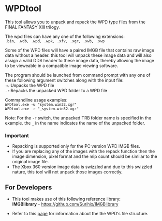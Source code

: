 # WPDtool
This tool allows you to unpack and repack the WPD type files from the FINAL FANTASY XIII trilogy. 

The wpd files can have any one of the following extensions:
<br>``.bin, .wdb, .wpd, .wpk, .xfv, .xgr, .xwb, .xwp``

Some of the WPD files will have a paired IMGB file that contains raw image data without a header. this tool will unpack these image data and will also assign a valid DDS header to these image data, thereby allowing the image to be vieweable in a compatible image viewing software.

The program should be launched from command prompt with any one of these following argument switches along with the input file:
<br>``-u`` Unpacks the WPD file
<br>``-r`` Repacks the unpacked WPD folder to a WPD file

Commandline usage examples:
<br>``WPDtool.exe -u "system.win32.xgr" ``
<br>``WPDtool.exe -r "_system.win32.xgr" ``

Note: For the ``-r`` switch, the unpacked TRB folder name is specified in the example. the ``_`` in the name indicates the name of the unpacked folder.

### Important
- Repacking is supported only for the PC version WPD IMGB files.
- If you are replacing any of the images with the repack function then the image dimension, pixel format and the mip count should be similar to the original image file.
- The Xbox 360 version image data is swizzled and due to this swizzled nature, this tool will not unpack those images correctly.

## For Developers
- This tool makes use of this following reference library:
<br>**IMGBlibrary** - https://github.com/Surihix/IMGBlibrary

- Refer to this [page](https://github.com/LR-Research-Team/Datalog/wiki/WPD-Pack-files) for information about the the WPD's file structure.
